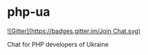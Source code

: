 php-ua
======
[![Gitter](https://badges.gitter.im/Join Chat.svg)](https://gitter.im/dev-ua/php?utm_source=badge&utm_medium=badge&utm_campaign=pr-badge&utm_content=badge)

Chat for PHP developers of Ukraine
